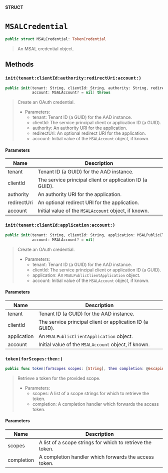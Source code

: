 **STRUCT**

# `MSALCredential`

```swift
public struct MSALCredential: TokenCredential
```

> An MSAL credential object.

## Methods
### `init(tenant:clientId:authority:redirectUri:account:)`

```swift
public init(tenant: String, clientId: String, authority: String, redirectUri: String? = nil,
            account: MSALAccount? = nil) throws
```

> Create an OAuth credential.
> - Parameters:
>   - tenant: Tenant ID (a GUID) for the AAD instance.
>   - clientId: The service principal client or application ID (a GUID).
>   - authority: An authority URI for the application.
>   - redirectUri: An optional redirect URI for the application.
>   - account: Initial value of the `MSALAccount` object, if known.

#### Parameters

| Name | Description |
| ---- | ----------- |
| tenant | Tenant ID (a GUID) for the AAD instance. |
| clientId | The service principal client or application ID (a GUID). |
| authority | An authority URI for the application. |
| redirectUri | An optional redirect URI for the application. |
| account | Initial value of the `MSALAccount` object, if known. |

### `init(tenant:clientId:application:account:)`

```swift
public init(tenant: String, clientId: String, application: MSALPublicClientApplication,
            account: MSALAccount? = nil)
```

> Create an OAuth credential.
> - Parameters:
>   - tenant: Tenant ID (a GUID) for the AAD instance.
>   - clientId: The service principal client or application ID (a GUID).
>   - application: An `MSALPublicClientApplication` object.
>   - account: Initial value of the `MSALAccount` object, if known.

#### Parameters

| Name | Description |
| ---- | ----------- |
| tenant | Tenant ID (a GUID) for the AAD instance. |
| clientId | The service principal client or application ID (a GUID). |
| application | An `MSALPublicClientApplication` object. |
| account | Initial value of the `MSALAccount` object, if known. |

### `token(forScopes:then:)`

```swift
public func token(forScopes scopes: [String], then completion: @escaping (AccessToken?) -> Void)
```

> Retrieve a token for the provided scope.
> - Parameters:
>   - scopes: A list of a scope strings for which to retrieve the token.
>   - completion: A completion handler which forwards the access token.

#### Parameters

| Name | Description |
| ---- | ----------- |
| scopes | A list of a scope strings for which to retrieve the token. |
| completion | A completion handler which forwards the access token. |